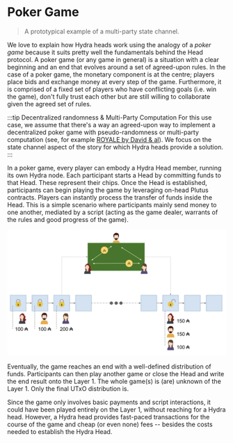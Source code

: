# Poker Game

> A prototypical example of a multi-party state channel.

We love to explain how Hydra heads work using the analogy of a _poker game_ because it suits pretty well the fundamentals behind the Head protocol. A poker game (or any game in general) is a situation with a clear beginning and an end that evolves around a set of agreed-upon rules. In the case of a poker game, the monetary component is at the centre; players place bids and exchange money at every step of the game. Furthermore, it is comprised of a fixed set of players who have conflicting goals (i.e. win the game), don't fully trust each other but are still willing to collaborate given the agreed set of rules.

:::tip Decentralized randomness & Multi-Party Computation
For this use case, we assume that there's a way an agreed-upon way to implement a decentralized poker game with pseudo-randomness or multi-party computation (see, for example [ROYALE by David & al](https://eprint.iacr.org/2018/157)). We focus on the state channel aspect of the story for which Hydra heads provide a solution. 
:::

In a poker game, every player can embody a Hydra Head member, running its own Hydra node. Each participant starts a Head by committing funds to that Head. These represent their chips. Once the Head is established, participants can begin playing the game by leveraging on-head Plutus contracts. Players can instantly process the transfer of funds inside the Head. This is a simple scenario where participants mainly send money to one another, mediated by a script (acting as the game dealer, warrants of the rules and good progress of the game). 

![](./poker.webp)

Eventually, the game reaches an end with a well-defined distribution of funds. Participants can then play another game or close the Head and write the end result onto the Layer 1. The whole game(s) is (are) unknown of the Layer 1. Only the final UTxO distribution is. 

Since the game only involves basic payments and script interactions, it could have been played entirely on the Layer 1, without reaching for a Hydra head. However, a Hydra head provides fast-paced transactions for the course of the game and cheap (or even none) fees -- besides the costs needed to establish the Hydra Head.
